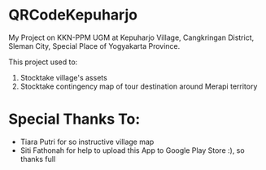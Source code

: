 # QRCodeKepuharjo
My Project on KKN-PPM UGM at Kepuharjo Village, Cangkringan District, Sleman City, Special Place of Yogyakarta Province.

This project used to:
1. Stocktake village's assets
2. Stocktake contingency map of tour destination around Merapi territory

# Special Thanks To:
  - Tiara Putri for so instructive village map
  - Siti Fathonah for help to upload this App to Google Play Store :), so thanks full
